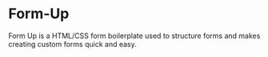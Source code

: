 Form-Up
=======

Form Up is a HTML/CSS form boilerplate used to structure forms and makes creating custom forms quick and easy.